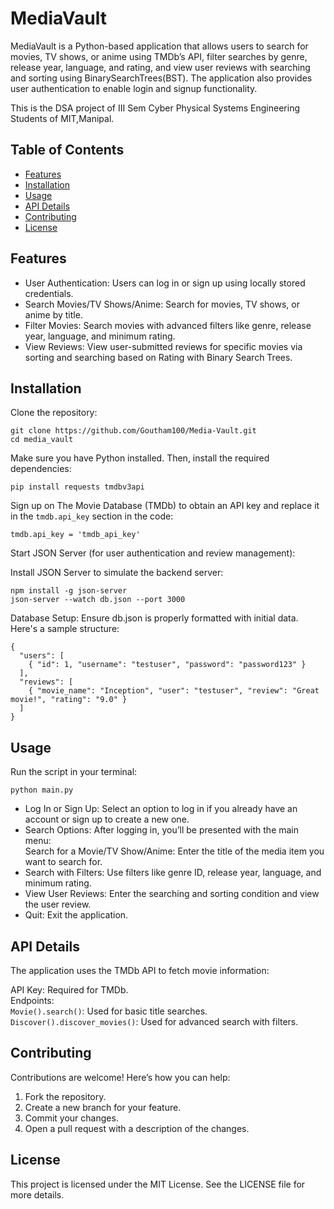# MediaVault
MediaVault is a Python-based application that allows users to search for movies, TV shows, or anime using TMDb’s API, filter searches by genre, release year, language, and rating, and view user reviews with searching and sorting using BinarySearchTrees(BST). The application also provides user authentication to enable login and signup functionality.  

This is the DSA project of III Sem Cyber Physical Systems Engineering Students of MIT,Manipal.  
## Table of Contents
- [Features](https://github.com/Goutham100/Media-Vault/blob/main/README.md#features)
- [Installation](https://github.com/Goutham100/Media-Vault/blob/main/README.md#installation)
- [Usage](https://github.com/Goutham100/Media-Vault/blob/main/README.md#usage)
- [API Details](https://github.com/Goutham100/Media-Vault/blob/main/README.md#api-details)
- [Contributing](https://github.com/Goutham100/Media-Vault/blob/main/README.md#contributing)
- [License](https://github.com/Goutham100/Media-Vault/blob/main/README.md#license)
## Features
- User Authentication: Users can log in or sign up using locally stored credentials.  
- Search Movies/TV Shows/Anime: Search for movies, TV shows, or anime by title.  
- Filter Movies: Search movies with advanced filters like genre, release year, language, and minimum rating.  
- View Reviews: View user-submitted reviews for specific movies via sorting and searching based on Rating with Binary Search Trees.  

## Installation
Clone the repository:  
```
git clone https://github.com/Goutham100/Media-Vault.git
cd media_vault
```
Make sure you have Python installed. Then, install the required dependencies:  
```
pip install requests tmdbv3api
```
Sign up on The Movie Database (TMDb) to obtain an API key and replace it in the ```tmdb.api_key``` section in the code:  
```
tmdb.api_key = 'tmdb_api_key'
```
Start JSON Server (for user authentication and review management):  

Install JSON Server to simulate the backend server:  
```
npm install -g json-server
json-server --watch db.json --port 3000
```
Database Setup: Ensure db.json is properly formatted with initial data. Here's a sample structure:  
```
{
  "users": [
    { "id": 1, "username": "testuser", "password": "password123" }
  ],
  "reviews": [
    { "movie_name": "Inception", "user": "testuser", "review": "Great movie!", "rating": "9.0" }
  ]
}
```
## Usage
Run the script in your terminal:  
```
python main.py
```
- Log In or Sign Up: Select an option to log in if you already have an account or sign up to create a new one.
- Search Options: After logging in, you’ll be presented with the main menu:  
  Search for a Movie/TV Show/Anime: Enter the title of the media item you want to search for.
- Search with Filters: Use filters like genre ID, release year, language, and minimum rating.
- View User Reviews: Enter the searching and sorting condition and view the user review.
- Quit: Exit the application.
## API Details
The application uses the TMDb API to fetch movie information:  

API Key: Required for TMDb.  
Endpoints:  
`Movie().search()`: Used for basic title searches.  
`Discover().discover_movies()`: Used for advanced search with filters.  
## Contributing
Contributions are welcome! Here’s how you can help:  

1. Fork the repository.
2. Create a new branch for your feature.
3. Commit your changes.
4. Open a pull request with a description of the changes.
## License
This project is licensed under the MIT License. See the LICENSE file for more details.  



